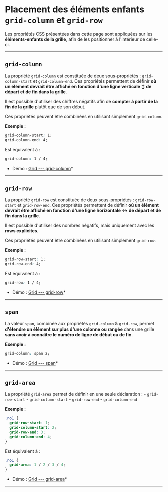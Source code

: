 # Placement des éléments enfants `grid-column` et `grid-row`

Les propriétés CSS présentées dans cette page sont appliquées sur les
**éléments-enfants de la grille**, afin de les positionner à l'intérieur
de celle-ci.

------------------------------------------------------------------------

## `grid-column`

La propriété `grid-column` est constituée de deux sous-propriétés :
`grid-column-start` et `grid-column-end`. Ces propriétés permettent de
définir **où un élément devrait être affiché en fonction d'une ligne
verticale ↕️ de départ et de fin dans la grille**.

Il est possible d'utiliser des chiffres négatifs afin de **compter à
partir de la fin de la grille** plutôt que de son début.

Ces propriétés peuvent être combinées en utilisant simplement
`grid-column`.

**Exemple :**

``` css
grid-column-start: 1;
grid-column-end: 4;
```

Est équivalent à :

``` css
grid-column: 1 / 4;
```

-   Démo : [Grid --- grid-column](https://codepen.io/tim-momo/pen/)\*

------------------------------------------------------------------------

## `grid-row`

La propriété `grid-row` est constituée de deux sous-propriétés :
`grid-row-start` et `grid-row-end`. Ces propriétés permettent de définir
**où un élément devrait être affiché en fonction d'une ligne horizontale
↔️ de départ et de fin dans la grille**.

Il est possible d'utiliser des nombres négatifs, mais uniquement avec
les **rows explicites**.

Ces propriétés peuvent être combinées en utilisant simplement
`grid-row`.

**Exemple :**

``` css
grid-row-start: 1;
grid-row-end: 4;
```

Est équivalent à :

``` css
grid-row: 1 / 4;
```

-   Démo : [Grid --- grid-row](https://codepen.io/tim-momo/pen/)\*

------------------------------------------------------------------------

## `span`

La valeur `span`, combinée aux propriétés `grid-column` & `grid-row`,
permet **d'étendre un élément sur plus d'une colonne ou rangée** dans
une grille **sans avoir à connaître le numéro de ligne de début ou de
fin**.

**Exemple :**

``` css
grid-column: span 2;
```

-   Démo : [Grid --- span](https://codepen.io/tim-momo/pen/)\*

------------------------------------------------------------------------

## `grid-area`

La propriété `grid-area` permet de définir en une seule déclaration : -
`grid-row-start` - `grid-column-start` - `grid-row-end` -
`grid-column-end`

**Exemple :**

``` css
.no1 {
  grid-row-start: 1;
  grid-column-start: 2;
  grid-row-end: 3;
  grid-column-end: 4;
}
```

Est équivalent à :

``` css
.no1 {
  grid-area: 1 / 2 / 3 / 4;
}
```

-   Démo : [Grid --- grid-area](https://codepen.io/tim-momo/pen/)\*

------------------------------------------------------------------------
